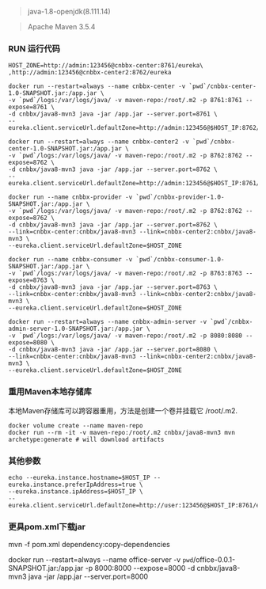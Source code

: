 > java-1.8-openjdk(8.111.14)

> Apache Maven 3.5.4

### RUN 运行代码

~~~
HOST_ZONE=http://admin:123456@cnbbx-center:8761/eureka\
,http://admin:123456@cnbbx-center2:8762/eureka

docker run --restart=always --name cnbbx-center -v `pwd`/cnbbx-center-1.0-SNAPSHOT.jar:/app.jar \
-v `pwd`/logs:/var/logs/java/ -v maven-repo:/root/.m2 -p 8761:8761 --expose=8761 \
-d cnbbx/java8-mvn3 java -jar /app.jar --server.port=8761 \
--eureka.client.serviceUrl.defaultZone=http://admin:123456@$HOST_IP:8762/eureka

docker run --restart=always --name cnbbx-center2 -v `pwd`/cnbbx-center-1.0-SNAPSHOT.jar:/app.jar \
-v `pwd`/logs:/var/logs/java/ -v maven-repo:/root/.m2 -p 8762:8762 --expose=8762 \
-d cnbbx/java8-mvn3 java -jar /app.jar --server.port=8762 \
--eureka.client.serviceUrl.defaultZone=http://admin:123456@$HOST_IP:8761/eureka

docker run --name cnbbx-provider -v `pwd`/cnbbx-provider-1.0-SNAPSHOT.jar:/app.jar \
-v `pwd`/logs:/var/logs/java/ -v maven-repo:/root/.m2 -p 8762:8762 --expose=8762 \
-d cnbbx/java8-mvn3 java -jar /app.jar --server.port=8762 \
--link=cnbbx-center:cnbbx/java8-mvn3 --link=cnbbx-center2:cnbbx/java8-mvn3 \
--eureka.client.serviceUrl.defaultZone=$HOST_ZONE

docker run --name cnbbx-consumer -v `pwd`/cnbbx-consumer-1.0-SNAPSHOT.jar:/app.jar \
-v `pwd`/logs:/var/logs/java/ -v maven-repo:/root/.m2 -p 8763:8763 --expose=8763 \
-d cnbbx/java8-mvn3 java -jar /app.jar --server.port=8763 \
--link=cnbbx-center:cnbbx/java8-mvn3 --link=cnbbx-center2:cnbbx/java8-mvn3 \
--eureka.client.serviceUrl.defaultZone=$HOST_ZONE

docker run --restart=always --name cnbbx-admin-server -v `pwd`/cnbbx-admin-server-1.0-SNAPSHOT.jar:/app.jar \
-v `pwd`/logs:/var/logs/java/ -v maven-repo:/root/.m2 -p 8080:8080 --expose=8080 \
-d cnbbx/java8-mvn3 java -jar /app.jar --server.port=8080 \
--link=cnbbx-center:cnbbx/java8-mvn3 --link=cnbbx-center2:cnbbx/java8-mvn3 \
--eureka.client.serviceUrl.defaultZone=$HOST_ZONE
~~~
### 重用Maven本地存储库
本地Maven存储库可以跨容器重用，方法是创建一个卷并挂载它 /root/.m2.
~~~
docker volume create --name maven-repo
docker run --rm -it -v maven-repo:/root/.m2 cnbbx/java8-mvn3 mvn archetype:generate # will download artifacts
~~~
### 其他参数
~~~
echo --eureka.instance.hostname=$HOST_IP --eureka.instance.preferIpAddress=true \
--eureka.instance.ipAddress=$HOST_IP \
--eureka.client.serviceUrl.defaultZone=http://user:123456@$HOST_IP:8761/eureka
~~~
### 更具pom.xml下载jar
mvn -f pom.xml dependency:copy-dependencies


docker run --restart=always --name office-server -v `pwd`/office-0.0.1-SNAPSHOT.jar:/app.jar -p 8000:8000 --expose=8000 -d cnbbx/java8-mvn3 java -jar /app.jar --server.port=8000
